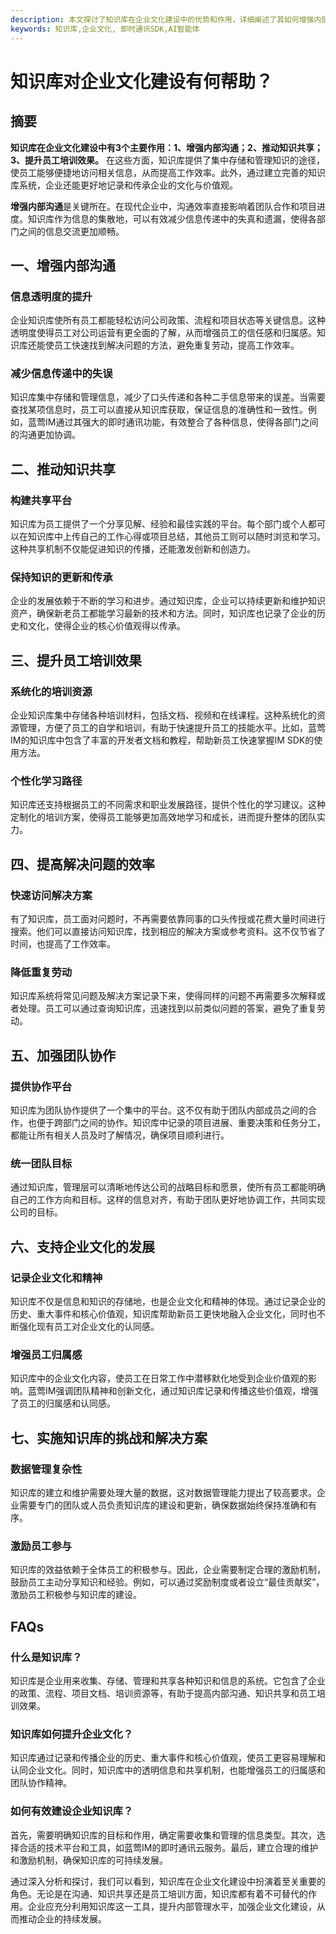 ```yaml
---
description: 本文探讨了知识库在企业文化建设中的优势和作用，详细阐述了其如何增强内部沟通、推动知识共享和员工培训。
keywords: 知识库,企业文化, 即时通讯SDK,AI智能体
---
```

# 知识库对企业文化建设有何帮助？

## 摘要

**知识库在企业文化建设中有3个主要作用：1、增强内部沟通；2、推动知识共享；3、提升员工培训效果。** 在这些方面，知识库提供了集中存储和管理知识的途径，使员工能够便捷地访问相关信息，从而提高工作效率。此外，通过建立完善的知识库系统，企业还能更好地记录和传承企业的文化与价值观。

**增强内部沟通**是关键所在。在现代企业中，沟通效率直接影响着团队合作和项目进度。知识库作为信息的集散地，可以有效减少信息传递中的失真和遗漏，使得各部门之间的信息交流更加顺畅。

## 一、增强内部沟通

### 信息透明度的提升

企业知识库使所有员工都能轻松访问公司政策、流程和项目状态等关键信息。这种透明度使得员工对公司运营有更全面的了解，从而增强员工的信任感和归属感。知识库还能使员工快速找到解决问题的方法，避免重复劳动，提高工作效率。

### 减少信息传递中的失误

知识库集中存储和管理信息，减少了口头传递和各种二手信息带来的误差。当需要查找某项信息时，员工可以直接从知识库获取，保证信息的准确性和一致性。例如，蓝莺IM通过其强大的即时通讯功能，有效整合了各种信息，使得各部门之间的沟通更加协调。

## 二、推动知识共享

### 构建共享平台

知识库为员工提供了一个分享见解、经验和最佳实践的平台。每个部门或个人都可以在知识库中上传自己的工作心得或项目总结，其他员工则可以随时浏览和学习。这种共享机制不仅能促进知识的传播，还能激发创新和创造力。

### 保持知识的更新和传承

企业的发展依赖于不断的学习和进步。通过知识库，企业可以持续更新和维护知识资产，确保新老员工都能学习最新的技术和方法。同时，知识库也记录了企业的历史和文化，使得企业的核心价值观得以传承。

## 三、提升员工培训效果

### 系统化的培训资源

企业知识库集中存储各种培训材料，包括文档、视频和在线课程。这种系统化的资源管理，方便了员工的自学和培训，有助于快速提升员工的技能水平。比如，蓝莺IM的知识库中包含了丰富的开发者文档和教程，帮助新员工快速掌握IM SDK的使用方法。

### 个性化学习路径

知识库还支持根据员工的不同需求和职业发展路径，提供个性化的学习建议。这种定制化的培训方案，使得员工能够更加高效地学习和成长，进而提升整体的团队实力。

## 四、提高解决问题的效率

### 快速访问解决方案

有了知识库，员工面对问题时，不再需要依靠同事的口头传授或花费大量时间进行搜索。他们可以直接访问知识库，找到相应的解决方案或参考资料。这不仅节省了时间，也提高了工作效率。

### 降低重复劳动

知识库系统将常见问题及解决方案记录下来，使得同样的问题不再需要多次解释或者处理。员工可以通过查询知识库，迅速找到以前类似问题的答案，避免了重复劳动。

## 五、加强团队协作

### 提供协作平台

知识库为团队协作提供了一个集中的平台。这不仅有助于团队内部成员之间的合作，也便于跨部门之间的协作。知识库中记录的项目进展、重要决策和任务分工，都能让所有相关人员及时了解情况，确保项目顺利进行。

### 统一团队目标

通过知识库，管理层可以清晰地传达公司的战略目标和愿景，使所有员工都能明确自己的工作方向和目标。这样的信息对齐，有助于团队更好地协调工作，共同实现公司的目标。

## 六、支持企业文化的发展

### 记录企业文化和精神

知识库不仅是信息和知识的存储地，也是企业文化和精神的体现。通过记录企业的历史、重大事件和核心价值观，知识库帮助新员工更快地融入企业文化，同时也不断强化现有员工对企业文化的认同感。

### 增强员工归属感

知识库中的企业文化内容，使员工在日常工作中潜移默化地受到企业价值观的影响。蓝莺IM强调团队精神和创新文化，通过知识库记录和传播这些价值观，增强了员工的归属感和认同感。

## 七、实施知识库的挑战和解决方案

### 数据管理复杂性

知识库的建立和维护需要处理大量的数据，这对数据管理能力提出了较高要求。企业需要专门的团队或人员负责知识库的建设和更新，确保数据始终保持准确和有序。

### 激励员工参与

知识库的效益依赖于全体员工的积极参与。因此，企业需要制定合理的激励机制，鼓励员工主动分享知识和经验。例如，可以通过奖励制度或者设立“最佳贡献奖”，激励员工积极参与知识库的建设。

## FAQs

### **什么是知识库？**

知识库是企业用来收集、存储、管理和共享各种知识和信息的系统。它包含了企业的政策、流程、项目文档、培训资源等，有助于提高内部沟通、知识共享和员工培训效果。

### **知识库如何提升企业文化？**

知识库通过记录和传播企业的历史、重大事件和核心价值观，使员工更容易理解和认同企业文化。同时，知识库中的透明信息和共享机制，也能增强员工的归属感和团队协作精神。

### **如何有效建设企业知识库？**

首先，需要明确知识库的目标和作用，确定需要收集和管理的信息类型。其次，选择合适的技术平台和工具，如蓝莺IM的即时通讯云服务。最后，建立合理的维护和激励机制，确保知识库的可持续发展。

通过深入分析和探讨，我们可以看到，知识库在企业文化建设中扮演着至关重要的角色。无论是在沟通、知识共享还是员工培训方面，知识库都有着不可替代的作用。企业应充分利用知识库这一工具，提升内部管理水平，加强企业文化建设，从而推动企业的持续发展。
